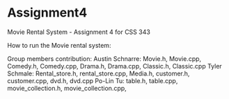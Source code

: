 # Assignment4
Movie Rental System - Assignment 4 for CSS 343


How to run the Movie rental system:



Group members contribution:
Austin Schnarre: Movie.h, Movie.cpp, Comedy.h, Comedy.cpp, Drama.h, Drama.cpp, Classic.h, Classic.cpp
Tyler Schmale: Rental_store.h, rental_store.cpp, Media.h, customer.h, customer.cpp, dvd.h, dvd.cpp 
Po-Lin Tu: table.h, table.cpp, movie_collection.h, movie_collection.cpp, 

